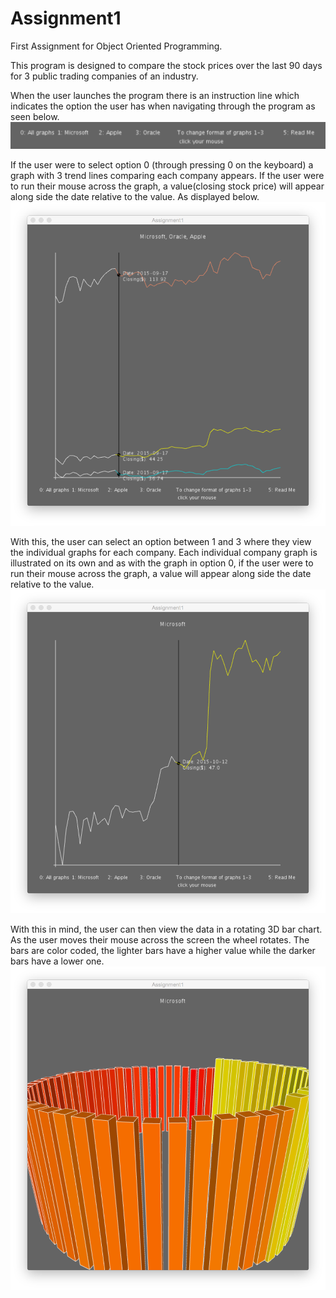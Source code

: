 # Assignment1
First Assignment for Object Oriented Programming.

This program is designed to compare the stock prices over the last 90 days for 3 public trading companies of an industry. 

When the user launches the program there is an instruction line which indicates the option the user has when navigating through the program as seen below. 
![Tag](https://github.com/caoimheharvey/Assignment1/blob/master/screenshots/Screen%20Shot%202015-12-08%20at%202.51.49%20PM.png)

If the user were to select option 0 (through pressing 0 on the keyboard) a graph with 3 trend lines comparing each company appears. If the user were to run their mouse across the graph, a value(closing stock price) will appear along side the date relative to the value. As displayed below. 
![Tag](https://github.com/caoimheharvey/Assignment1/blob/master/screenshots/option0.png)

With this, the user can select an option between 1 and 3 where they view the individual graphs for each company. Each individual company graph is illustrated on its own and as with the graph in option 0, if the user were to run their mouse across the graph, a value will appear along side the date relative to the value. 
![Tag](https://github.com/caoimheharvey/Assignment1/blob/master/screenshots/graph1.png)

With this in mind, the user can then view the data in a rotating 3D bar chart. As the user moves their mouse across the screen the wheel rotates. The bars are color coded, the lighter bars have a higher value while the darker bars have a lower one.
![Tag](https://github.com/caoimheharvey/Assignment1/blob/master/screenshots/graph2.png)
